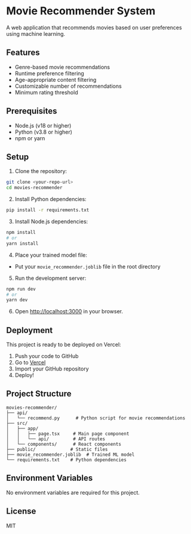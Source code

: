 # Movie Recommender System

A web application that recommends movies based on user preferences using machine learning.

## Features

- Genre-based movie recommendations
- Runtime preference filtering
- Age-appropriate content filtering
- Customizable number of recommendations
- Minimum rating threshold

## Prerequisites

- Node.js (v18 or higher)
- Python (v3.8 or higher)
- npm or yarn

## Setup

1. Clone the repository:
```bash
git clone <your-repo-url>
cd movies-recommender
```

2. Install Python dependencies:
```bash
pip install -r requirements.txt
```

3. Install Node.js dependencies:
```bash
npm install
# or
yarn install
```

4. Place your trained model file:
- Put your `movie_recommender.joblib` file in the root directory

5. Run the development server:
```bash
npm run dev
# or
yarn dev
```

6. Open [http://localhost:3000](http://localhost:3000) in your browser.

## Deployment

This project is ready to be deployed on Vercel:

1. Push your code to GitHub
2. Go to [Vercel](https://vercel.com)
3. Import your GitHub repository
4. Deploy!

## Project Structure

```
movies-recommender/
├── api/
│   └── recommend.py      # Python script for movie recommendations
├── src/
│   ├── app/
│   │   ├── page.tsx     # Main page component
│   │   └── api/         # API routes
│   └── components/      # React components
├── public/             # Static files
├── movie_recommender.joblib  # Trained ML model
└── requirements.txt    # Python dependencies
```

## Environment Variables

No environment variables are required for this project.

## License

MIT 